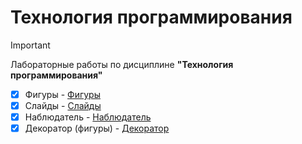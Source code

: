 # Технология программирования

> [!IMPORTANT]
> Лабораторные работы по дисциплине __"Технология программирования"__

- [x] Фигуры - [Фигуры](https://github.com/Cyanola/Shapes_programmingTechnology/tree/Develop)
- [x] Слайды - [Слайды](https://github.com/Cyanola/Slider/tree/Develop)
- [x] Наблюдатель - [Наблюдатель](https://github.com/Cyanola/observer/tree/Develop) 
- [x] Декоратор (фигуры) - [Декоратор](https://github.com/Cyanola/Shapes_programmingTechnology/tree/task8_Decorator)
